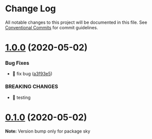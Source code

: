 # Change Log

All notable changes to this project will be documented in this file.
See [Conventional Commits](https://conventionalcommits.org) for commit guidelines.

# [1.0.0](https://github.com/raymondsze/lerna-poc2/compare/v0.1.0...v1.0.0) (2020-05-02)


### Bug Fixes

* 🐛 fix bug ([a3f93e5](https://github.com/raymondsze/lerna-poc2/commit/a3f93e54b96077a74f98acada6398a0dee62d482))


### BREAKING CHANGES

* 🧨 testing





# [0.1.0](https://github.com/raymondsze/lerna-poc2/compare/v0.0.1...v0.1.0) (2020-05-02)

**Note:** Version bump only for package sky
